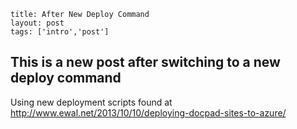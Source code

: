 ```
title: After New Deploy Command
layout: post
tags: ['intro','post']
```

## This is a new post after switching to a new deploy command

Using new deployment scripts found at http://www.ewal.net/2013/10/10/deploying-docpad-sites-to-azure/



